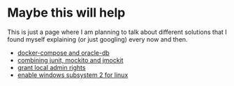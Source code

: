 # Maybe this will help

This is just a page where I am planning to talk about different solutions that I found myself explaining (or just googling) every now and then. 


* [docker-compose and oracle-db](docker/oracle/oracle.md)
* [combining junit, mockito and jmockit](java/testing/junitAndMockitoAndJmockit.md)
* [grant local admin rights](windows/adminRightsForUsers.md)
* [enable  windows subsystem 2 for linux](windows/windowsSubsystem2ForLinux.md)